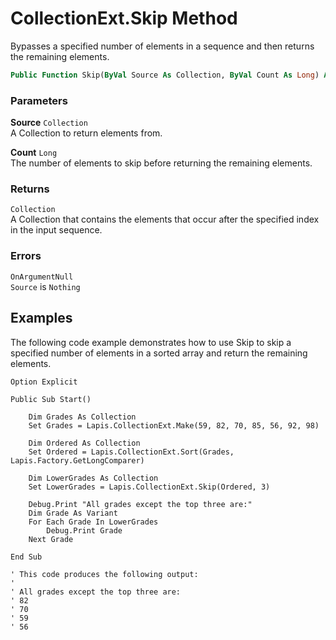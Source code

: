 # CollectionExt.Skip Method

Bypasses a specified number of elements in a sequence and then returns the remaining elements.

```vb
Public Function Skip(ByVal Source As Collection, ByVal Count As Long) As Collection
```

### Parameters

**Source** `Collection` <br>
A Collection to return elements from.

**Count** `Long` <br>
The number of elements to skip before returning the remaining elements.

### Returns

`Collection` <br>
A Collection that contains the elements that occur after the specified index in the input sequence.

### Errors

`OnArgumentNull` <br>
`Source` is `Nothing`

## Examples

The following code example demonstrates how to use Skip to skip a specified number of elements in a sorted array and return the remaining elements.

```
Option Explicit

Public Sub Start()

    Dim Grades As Collection
    Set Grades = Lapis.CollectionExt.Make(59, 82, 70, 85, 56, 92, 98)
    
    Dim Ordered As Collection
    Set Ordered = Lapis.CollectionExt.Sort(Grades, Lapis.Factory.GetLongComparer)
    
    Dim LowerGrades As Collection
    Set LowerGrades = Lapis.CollectionExt.Skip(Ordered, 3)
    
    Debug.Print "All grades except the top three are:"
    Dim Grade As Variant
    For Each Grade In LowerGrades
        Debug.Print Grade
    Next Grade
    
End Sub

' This code produces the following output:
'
' All grades except the top three are:
' 82
' 70
' 59
' 56
```

